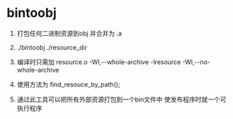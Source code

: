 # bintoobj
1. 打包任何二进制资源到obj 并合并为 .a
2. ./bintoobj ./resource_dir
3. 编译时只需加
   resource.o -Wl,--whole-archive -lresource -Wl,--no-whole-archive 
4. 使用方法为
   find_resouce_by_path();
   
5. 通过此工具可以把所有外部资源打包到一个bin文件中
   使发布程序时就一个可执行程序
